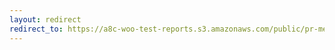 ```yaml
---
layout: redirect
redirect_to: https://a8c-woo-test-reports.s3.amazonaws.com/public/pr-merge/37768/e2e/index.html
---
```

